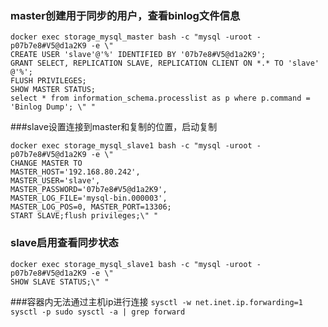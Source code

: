 ### master创建用于同步的用户，查看binlog文件信息
```bigquery
docker exec storage_mysql_master bash -c "mysql -uroot -p07b7e8#V5@d1a2K9 -e \"
CREATE USER 'slave'@'%' IDENTIFIED BY '07b7e8#V5@d1a2K9';
GRANT SELECT, REPLICATION SLAVE, REPLICATION CLIENT ON *.* TO 'slave' @'%';
FLUSH PRIVILEGES;
SHOW MASTER STATUS;
select * from information_schema.processlist as p where p.command = 'Binlog Dump'; \" "
```

###slave设置连接到master和复制的位置，启动复制
```bigquery
docker exec storage_mysql_slave1 bash -c "mysql -uroot -p07b7e8#V5@d1a2K9 -e \" 
CHANGE MASTER TO 
MASTER_HOST='192.168.80.242',
MASTER_USER='slave',
MASTER_PASSWORD='07b7e8#V5@d1a2K9',
MASTER_LOG_FILE='mysql-bin.000003',
MASTER_LOG_POS=0, MASTER_PORT=13306;
START SLAVE;flush privileges;\" "
```

### slave启用查看同步状态
```bigquery
docker exec storage_mysql_slave1 bash -c "mysql -uroot -p07b7e8#V5@d1a2K9 -e \"
SHOW SLAVE STATUS;\" "
```


###容器内无法通过主机ip进行连接
``
sysctl -w net.inet.ip.forwarding=1
sysctl -p
sudo sysctl -a | grep forward
``
